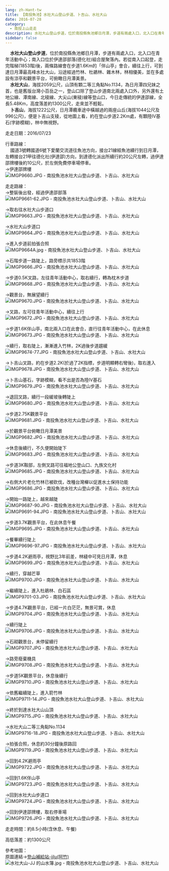 ```yaml
---
lang: zh-Hant-tw
title: 【南投魚池】水社大山登山步道、卜吉山、水社大山
date: 2016-07-28
category: 
  - 南投上山走走
description: 水社大山登山步道，位於南投縣魚池鄉日月潭，步道有兩處入口，北入口在青年活動中心；南入口位於伊達邵部落(德化社)組合屋聚落內。若從南入口起登，走完階梯(1853階)後，兩條路線會在步道1.6Km的「伴山亭」會合，續往上行，可到達日月潭最高峰水社大山，沿途經過竹林、杜鵑林、雜木林，林相優美，並在多處設有涼亭和觀景平台，可俯瞰日月潭美景。 水社大山，海拔2059公尺，山頂有顆二等三角點No.1134，為日月潭四兄妹之首，也是舊版台灣小百岳之一，登山口除了登山步道南北兩處入口外，另外還有土地公線、潭南線、北稜線、大尖山(東稜)線等登山口，今日走傳統的伊達邵線，全長5.48Km，高度落差約1300公尺，走來並不輕鬆。 卜吉山，海拔1222公尺，日月潭纜車途中橫越過的兩座山丘(海拔1044公尺及996公尺)，便是卜吉山支稜，從地圖上看，約在登山步道2.2Km處，有顆陸IV基石(字跡模糊)，林中無視野。
sidebar: false
---
```


    **水社大山登山步道**，位於南投縣魚池鄉日月潭，步道有兩處入口，北入口在青年活動中心；南入口位於伊達邵部落(德化社)組合屋聚落內。若從南入口起登，走完階梯(1853階)後，兩條路線會在步道1.6Km的「伴山亭」會合，續往上行，可到達日月潭最高峰水社大山，沿途經過竹林、杜鵑林、雜木林，林相優美，並在多處設有涼亭和觀景平台，可俯瞰日月潭美景。  
    **水社大山**，海拔2059公尺，山頂有顆二等三角點No.1134，為日月潭四兄妹之首，也是舊版台灣小百岳之一，登山口除了登山步道南北兩處入口外，另外還有土地公線、潭南線、北稜線、大尖山(東稜)線等登山口，今日走傳統的伊達邵線，全長5.48Km，高度落差約1300公尺，走來並不輕鬆。  
    **卜吉山**，海拔1222公尺，日月潭纜車途中橫越過的兩座山丘(海拔1044公尺及996公尺)，便是卜吉山支稜，從地圖上看，約在登山步道2.2Km處，有顆陸IV基石(字跡模糊)，林中無視野。

走走日期：2016/07/23

行車路線：  
    國道3號轉國道6號下愛蘭交流道往魚池方向，接台21線經魚池續行到日月潭，左轉接台21甲往德化社(伊達邵)方向，到達德化派出所續行約20公尺左轉，過伊達邵牌樓後約10公尺，於左側免費停車場停車。  
→伊達邵牌樓  
![IMGP9660.JPG - 南投魚池水社大山登山步道、卜吉山、水社大山](https://1013399.github.io/image-1/44/1133684651_l.jpg)

走走路線：  
→整裝後出發，經過伊達邵部落  
![IMGP9661-62.JPG - 南投魚池水社大山登山步道、卜吉山、水社大山](https://1013399.github.io/image-1/44/1133683078_l.jpg)

→取右往水社大山步道口  
![IMGP9663.JPG - 南投魚池水社大山登山步道、卜吉山、水社大山](https://1013399.github.io/image-1/44/1133685029_l.jpg)

→水社大山步道口  
![IMGP9664.JPG - 南投魚池水社大山登山步道、卜吉山、水社大山](https://1013399.github.io/image-1/44/1133683080_l.jpg)

→進入步道前拍張合照  
![IMGP9664A.jpg - 南投魚池水社大山登山步道、卜吉山、水社大山](https://1013399.github.io/image-1/44/1133686201_l.jpg)

→石階步道一路陡上，路旁標示共1853階  
![IMGP9666.JPG - 南投魚池水社大山登山步道、卜吉山、水社大山](https://1013399.github.io/image-1/44/1133685731_l.jpg)

→步道0.5K叉路，左往青年活動中心，取右續行，轉為枕木步道  
![IMGP9668.JPG - 南投魚池水社大山登山步道、卜吉山、水社大山](https://1013399.github.io/image-1/44/1133682598_l.jpg)

→觀景台，無展望續行  
![IMGP9670.JPG - 南投魚池水社大山登山步道、卜吉山、水社大山](https://1013399.github.io/image-1/44/1133685914_l.jpg)

→叉路，左可往青年活動中心，續往上行  
![IMGP9672.JPG - 南投魚池水社大山登山步道、卜吉山、水社大山](https://1013399.github.io/image-1/44/1133686301_l.jpg)

→步道1.6K伴山亭，南北兩入口在此會合，直行往青年活動中心，在此休息  
![IMGP9673.JPG - 南投魚池水社大山登山步道、卜吉山、水社大山](https://1013399.github.io/image-1/44/1133685331_l.jpg)

→續行，取右陡上，漸漸進入竹林，2K過後步道趨緩  
![IMGP9674-77.JPG - 南投魚池水社大山登山步道、卜吉山、水社大山](https://1013399.github.io/image-1/44/1133685617_l.jpg)

→卜吉山叉路，約在步道2.2K(於過了2K指標，步道明顯轉右彎後)，取右進入  
![IMGP9678.JPG - 南投魚池水社大山登山步道、卜吉山、水社大山](https://1013399.github.io/image-1/44/1133685036_l.jpg)

→卜吉山基石，字跡模糊，看不出是否為陸IV基石  
![IMGP9679.JPG - 南投魚池水社大山登山步道、卜吉山、水社大山](https://1013399.github.io/image-1/44/1133686403_l.jpg)

→退回叉路，續行一段緩坡後轉陡上  
![IMGP9680.JPG - 南投魚池水社大山登山步道、卜吉山、水社大山](https://1013399.github.io/image-1/44/1133686303_l.jpg)

→步道2.75K觀景平台  
![IMGP9681.JPG - 南投魚池水社大山登山步道、卜吉山、水社大山](https://1013399.github.io/image-1/44/1133686406_l.jpg)

→於觀景平台俯瞰日月潭美景  
![IMGP9682.JPG - 南投魚池水社大山登山步道、卜吉山、水社大山](https://1013399.github.io/image-1/44/1133686009_l.jpg)

→休息後續行，不久便開始陡下  
![IMGP9683.JPG - 南投魚池水社大山登山步道、卜吉山、水社大山](https://1013399.github.io/image-1/44/1133685917_l.jpg)

→步道3K鞍部，左側叉路可往福地公登山口、九族文化村  
![IMGP9685.JPG - 南投魚池水社大山登山步道、卜吉山、水社大山](https://1013399.github.io/image-1/44/1133683655_l.jpg)

→右側大片老化竹林已被砍伐，改種台灣櫸以促進水土保持功能  
![IMGP9686.JPG - 南投魚池水社大山登山步道、卜吉山、水社大山](https://1013399.github.io/image-1/44/1133685711_l.jpg)

→開始一路陡上，越來越陡  
![IMGP9687-90.JPG - 南投魚池水社大山登山步道、卜吉山、水社大山](https://1013399.github.io/image-1/44/1133686501_l.jpg)  
![IMGP9691-94.JPG - 南投魚池水社大山登山步道、卜吉山、水社大山](https://1013399.github.io/image-1/44/1133683659_l.jpg)

→步道3.7K觀景平台，在此休息午餐  
![IMGP9695.JPG - 南投魚池水社大山登山步道、卜吉山、水社大山](https://1013399.github.io/image-1/44/1133685811_l.jpg)

→餐畢續行陡上  
![IMGP9696-97.JPG - 南投魚池水社大山登山步道、卜吉山、水社大山](https://1013399.github.io/image-1/44/1133684780_l.jpg)

→步道4.2K避雨亭，視野比3年前差，林縫中可見日月潭，休息  
![IMGP9699.JPG - 南投魚池水社大山登山步道、卜吉山、水社大山](https://1013399.github.io/image-1/44/1133685245_l.jpg)

→續行，穿越芒草  
![IMGP9700.JPG - 南投魚池水社大山登山步道、卜吉山、水社大山](https://1013399.github.io/image-1/44/1133685713_l.jpg)

→繼續陡上，進入杜鵑林、白石區  
![IMGP9701-03.JPG - 南投魚池水社大山登山步道、卜吉山、水社大山](https://1013399.github.io/image-1/44/1133686307_l.jpg)

→步道4.7K觀景平台，已經一片白茫茫，無景可賞，休息  
![IMGP9704.JPG - 南投魚池水社大山登山步道、卜吉山、水社大山](https://1013399.github.io/image-1/44/1133685246_l.jpg)

→續行陡上  
![IMGP9706.JPG - 南投魚池水社大山登山步道、卜吉山、水社大山](https://1013399.github.io/image-1/44/1133686308_l.jpg)

→石砌觀景台，未停留續行  
![IMGP9707.JPG - 南投魚池水社大山登山步道、卜吉山、水社大山](https://1013399.github.io/image-1/44/1133686702_l.jpg)

→路旁廢棄機具  
![IMGP9708.JPG - 南投魚池水社大山登山步道、卜吉山、水社大山](https://1013399.github.io/image-1/44/1133686408_l.jpg)

→步道5K觀景平台，休息後續行  
![IMGP9710.JPG - 南投魚池水社大山登山步道、卜吉山、水社大山](https://1013399.github.io/image-1/44/1133685921_l.jpg)

→依舊繼續陡上，進入箭竹林  
![IMGP9711-14.JPG - 南投魚池水社大山登山步道、卜吉山、水社大山](https://1013399.github.io/image-1/44/1133685249_l.jpg)

→終於到達水社大山山頂  
![IMGP9715.JPG - 南投魚池水社大山登山步道、卜吉山、水社大山](https://1013399.github.io/image-1/44/1133684783_l.jpg)

→水社大山二等三角點No.1134  
![IMGP9716-18.JPG - 南投魚池水社大山登山步道、卜吉山、水社大山](https://1013399.github.io/image-1/44/1133685717_l.jpg)

→拍張合照，休息約30分鐘後原路回  
![IMGP9719.JPG - 南投魚池水社大山登山步道、卜吉山、水社大山](https://1013399.github.io/image-1/44/1133685341_l.jpg)

→回到4.2K避雨亭  
![IMGP9722.JPG - 南投魚池水社大山登山步道、卜吉山、水社大山](https://1013399.github.io/image-1/44/1133683668_l.jpg)

→回到1.6K伴山亭  
![IMGP9723.JPG - 南投魚池水社大山登山步道、卜吉山、水社大山](https://1013399.github.io/image-1/44/1133686109_l.jpg)

→回到水社大山步道口  
![IMGP9724.JPG - 南投魚池水社大山登山步道、卜吉山、水社大山](https://1013399.github.io/image-1/44/1133686315_l.jpg)

→回到伊達邵牌樓，取右停車場  
![IMGP9726.JPG - 南投魚池水社大山登山步道、卜吉山、水社大山](https://1013399.github.io/image-1/44/1133686205_l.jpg)

走走時間：約8.5小時(含休息、午餐)

高低落差：約1300公尺

參考地圖：  
原圖連結→[登山補給站-jjlu(阿竹)](http://www.keepon.com.tw/DiscussLoad.aspx?code=314B5CF9AEC3A19113F6CAA6F539A6620415C3873691D15C)  
![水社大山-JJ 的山水簿.jpg - 南投魚池水社大山登山步道、卜吉山、水社大山](https://1013399.github.io/image-1/44/1133685064_l.jpg)